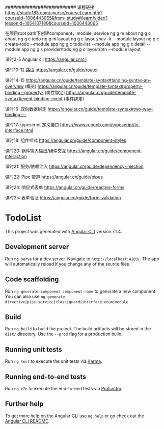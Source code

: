 ########################## 
课程链接
https://study.163.com/course/courseLearn.htm?courseId=1006443065&from=study#/learn/video?lessonId=1054107180&courseId=1006443065

在项目root path下创建component，module, service
ng g m about
ng g c about
ng g c todo
ng g m layout
ng g c layout/nav -it --module layout
ng g c create-todo --module app
ng g c todo-list --module app
ng g c detail --module app
ng g s provider/todo
ng g c layout/btn --module layout



课时3-5  Angular cli
https://angular.cn/cli

课时10-12  路由
https://angular.cn/guide/router

课时14-15 
https://angular.cn/guide/template-syntax#binding-syntax-an-overview (概览)
https://angular.cn/guide/template-syntax#property-binding--property- (属性绑定)
https://angular.cn/guide/template-syntax#event-binding-event  (事件绑定)

课时16: 双向数据绑定
https://angular.cn/guide/template-syntax#two-way-binding---

课时17: typescript 定义接口
https://www.runoob.com/typescript/ts-interface.html

课时18: 组件样式
https://angular.cn/guide/component-styles

课时20: 组件输入输出/组件交互
https://angular.cn/guide/component-interaction

课时21: 服务/依赖注入
https://angular.cn/guide/dependency-injection

课时22: Pipe 管道
https://angular.cn/guide/pipes

课时24: 响应式表单
https://angular.cn/guide/reactive-forms 

课时25: 表单验证
https://angular.cn/guide/form-validation



























# TodoList

This project was generated with [Angular CLI](https://github.com/angular/angular-cli) version 7.1.4.

## Development server

Run `ng serve` for a dev server. Navigate to `http://localhost:4200/`. The app will automatically reload if you change any of the source files.

## Code scaffolding

Run `ng generate component component-name` to generate a new component. You can also use `ng generate directive|pipe|service|class|guard|interface|enum|module`.

## Build

Run `ng build` to build the project. The build artifacts will be stored in the `dist/` directory. Use the `--prod` flag for a production build.

## Running unit tests

Run `ng test` to execute the unit tests via [Karma](https://karma-runner.github.io).

## Running end-to-end tests

Run `ng e2e` to execute the end-to-end tests via [Protractor](http://www.protractortest.org/).

## Further help

To get more help on the Angular CLI use `ng help` or go check out the [Angular CLI README](https://github.com/angular/angular-cli/blob/master/README.md).

 

